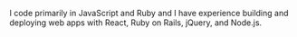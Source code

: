 I code primarily in JavaScript and Ruby and I have experience building and deploying web apps with React, Ruby on Rails, jQuery, and Node.js.
